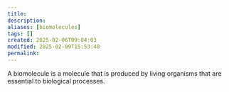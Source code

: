 ```yaml
---
title: 
description: 
aliases: [biomolecules]
tags: []
created: 2025-02-06T09:04:03
modified: 2025-02-09T15:53:48
permalink:
---
```


A biomolecule is a molecule that is produced by living organisms that are essential to biological processes.
